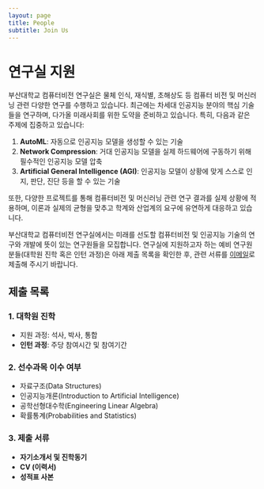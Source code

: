 ```yaml
---
layout: page
title: People
subtitle: Join Us
---
```


# 연구실 지원

부산대학교 컴퓨터비전 연구실은 물체 인식, 재식별, 초해상도 등 컴퓨터 비전 및 머신러닝 관련 다양한 연구를 수행하고 있습니다. 최근에는 차세대 인공지능 분야의 핵심 기술들을 연구하며, 다가올 미래사회를 위한 도약을 준비하고 있습니다. 특히, 다음과 같은 주제에 집중하고 있습니다:

1. **AutoML**: 자동으로 인공지능 모델을 생성할 수 있는 기술
2. **Network Compression**: 거대 인공지능 모델을 실제 하드웨어에 구동하기 위해 필수적인 인공지능 모델 압축
3. **Artificial General Intelligence (AGI)**: 인공지능 모델이 상황에 맞게 스스로 인지, 판단, 진단 등을 할 수 있는 기술

또한, 다양한 프로젝트를 통해 컴퓨터비전 및 머신러닝 관련 연구 결과를 실제 상황에 적용하며, 이론과 실제의 균형을 맞추고 학계와 산업계의 요구에 유연하게 대응하고 있습니다.

부산대학교 컴퓨터비전 연구실에서는 미래를 선도할 컴퓨터비전 및 인공지능 기술의 연구와 개발에 뜻이 있는 연구원들을 모집합니다. 연구실에 지원하고자 하는 예비 연구원분들(대학원 진학 혹은 인턴 과정)은 아래 제출 목록을 확인한 후, 관련 서류를 [이메일](mailto:pnu_cvlab@pusan.ac.kr)로 제출해 주시기 바랍니다.

## 제출 목록

### 1. 대학원 진학
- 지원 과정: 석사, 박사, 통합
- **인턴 과정**: 주당 참여시간 및 참여기간

### 2. 선수과목 이수 여부
- 자료구조(Data Structures)
- 인공지능개론(Introduction to Artificial Intelligence)
- 공학선형대수학(Engineering Linear Algebra)
- 확률통계(Probabilities and Statistics)

### 3. 제출 서류
- **자기소개서 및 진학동기**
- **CV (이력서)**
- **성적표 사본**
